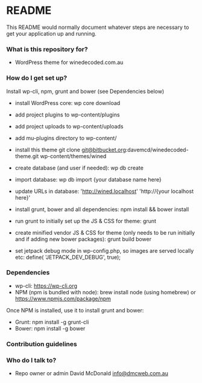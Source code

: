 # README #

This README would normally document whatever steps are necessary to get your application up and running.

### What is this repository for? ###

* WordPress theme for winedecoded.com.au

### How do I get set up? ###

Install wp-cli, npm, grunt and bower (see Dependencies below)

* install WordPress core: wp core download
* add project plugins to wp-content/plugins
* add project uploads to wp-content/uploads
* add mu-plugins directory to wp-content/
* install this theme git clone git@bitbucket.org:davemcd/winedecoded-theme.git wp-content/themes/wined
* create database (and user if needed): wp db create
* import database: wp db import {your database name here}
* update URLs in database: 'http://wined.localhost' 'http://{your localhost here}'
* install grunt, bower and all dependencies: npm install && bower install
* run grunt to initially set up the JS & CSS for theme: grunt
* create minified vendor JS & CSS for theme (only needs to be run initially and if adding new bower packages): grunt build bower

* set jetpack debug mode in wp-config.php, so images are served locally etc: define( 'JETPACK_DEV_DEBUG', true);

### Dependencies ###

* wp-cli: https://wp-cli.org
* NPM (npm is bundled with node): brew install node (using homebrew) or https://www.npmjs.com/package/npm

Once NPM is installed, use it to install grunt and bower:

* Grunt: npm install -g grunt-cli
* Bower: npm install -g bower


### Contribution guidelines ###

### Who do I talk to? ###

* Repo owner or admin
David McDonald info@dmcweb.com.au